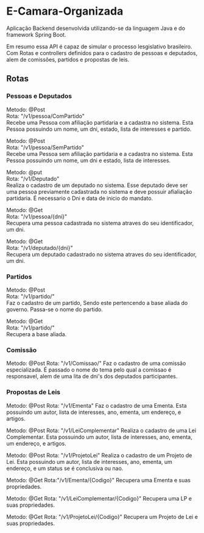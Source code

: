 # E-Camara-Organizada


Aplicação Backend desenvolvida utilizando-se da linguagem Java e do framework Spring Boot.

Em resumo essa API é capaz de simular o processo lesgislativo brasileiro. Com Rotas e controllers definidos para o cadastro de pessoas e deputados, alem de comissões, partidos e propostas de leis.  

## Rotas

### Pessoas e Deputados

Metodo: @Post  
Rota: "/v1/pessoa/ComPartido"  
Recebe uma Pessoa com afiliação partidaria e a cadastra no sistema. Esta Pessoa possuindo um nome, um dni, estado, lista de interesses e partido.  

Metodo: @Post  
Rota: "/v1/pessoa/SemPartido"  
Recebe uma Pessoa sem afiliação partidaria e a cadastra no sistema. Esta Pessoa possuindo um nome, um dni e estado, lista de interesses.  

Metodo: @put  
Rota: "/v1/Deputado"  
Realiza o cadastro de um deputado no sistema. Esse deputado deve ser uma pessoa previamente cadastrada no sistema e deve possuir afialiação partidaria. É necessario o Dni e data de inicio do mandato.  

Metodo: @Get    
Rota: "/v1/pessoa/{dni}"  
Recupera uma pessoa cadastrada no sistema atraves do seu identificador, um dni.  


Metodo: @Get  
Rota: "/v1/deputado/{dni}"  
Recupera um deputado cadastrado no sistema atraves do seu identificador, um dni.  

### Partidos

Metodo: @Post  
Rota: "/v1/partido/"  
Faz o cadastro de um partido, Sendo este pertencendo a base aliada do governo. Passa-se o nome do partido.  

Metodo: @Get  
Rota: "/v1/partido/"  
Recupera a base aliada.  

### Comissão

Metodo: @Post
Rota: "/v1/Comissao/"
Faz o cadastro de uma comissão especializada. É passado o nome do tema pelo qual a comissao é responsavel, alem de uma lita de dni's dos deputados participantes.


### Propostas de Leis

Metodo: @Post
Rota: "/v1/Ementa"
Faz o cadastro de uma Ementa. Esta possuindo um autor, lista de interesses, ano, ementa, um endereço, e artigos.

Metodo: @Post
Rota: "/v1/LeiComplementar"
Realiza o cadastro de uma Lei Complementar. Esta possuindo um autor, lista de interesses, ano, ementa, um endereço, e artigos.

Metodo: @Post
Rota: "/v1/ProjetoLei"
Realiza o cadastro de um Projeto de Lei. Esta possuindo um autor, lista de interesses, ano, ementa, um endereço, e um status se é conclusiva ou nao.

Metodo: @Get
Rota:"/v1/Ementa/{Codigo}"
Recupera uma Ementa e suas propriedades.

Metodo: @Get
Rota: "/v1/LeiComplementar/{Codigo}"
Recupera uma LP e suas propriedades.

Metodo: @Get
Rota: "/v1/ProjetoLei/{Codigo}"
Recupera um Projeto de Lei e suas propriedades.

